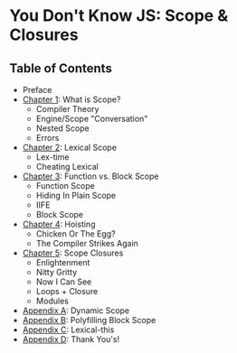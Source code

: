 # You Don't Know JS: Scope & Closures

## Table of Contents

* Preface
* [Chapter 1](ch1.md): What is Scope?
	* Compiler Theory
	* Engine/Scope "Conversation"
	* Nested Scope
	* Errors
* [Chapter 2](ch2.md): Lexical Scope
	* Lex-time
	* Cheating Lexical
* [Chapter 3](ch3.md): Function vs. Block Scope
	* Function Scope
	* Hiding In Plain Scope
	* IIFE
	* Block Scope
* [Chapter 4](ch4.md): Hoisting
	* Chicken Or The Egg?
	* The Compiler Strikes Again
* [Chapter 5](ch5.md): Scope Closures
	* Enlightenment
	* Nitty Gritty
	* Now I Can See
	* Loops + Closure
	* Modules
* [Appendix A](apA.md): Dynamic Scope
* [Appendix B](apB.md): Polyfilling Block Scope
* [Appendix C](apC.md): Lexical-this
* [Appendix D](apD.md): Thank You's!
